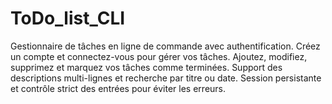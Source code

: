 # ToDo_list_CLI
Gestionnaire de tâches en ligne de commande avec authentification.  Créez un compte et connectez-vous pour gérer vos tâches.  Ajoutez, modifiez, supprimez et marquez vos tâches comme terminées.  Support des descriptions multi-lignes et recherche par titre ou date.  Session persistante et contrôle strict des entrées pour éviter les erreurs.
